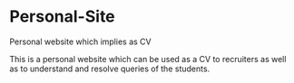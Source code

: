 # Personal-Site
Personal website which implies as CV

This is a personal website which can be used as a CV to recruiters as well as to understand and resolve queries of the students.
